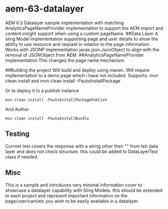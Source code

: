 # aem-63-datalayer
AEM 6.3 Datalayer sample implementation with matching AnalyticsPageNameProvider implementation to support the AEM import and content insight support when using a custom pageName.
##Data Layer
A sling Model implementation supporting page and user details to show the ability to use resource and request in relation to the page information.
Works with JSONP implementation javax.json.JsonObject to align with the removal of JSONObject from AEM.
##AnalyticsPageNameProvider implementation
This changes the page name mechanism.

##Building the project
Will build and deploy using maven.
Will require implementation to a demo page which i have not included.
Supports:
    mvn clean install
and
    mvn clean install -PautoInstallPackage

Or to deploy it to a publish instance

    mvn clean install -PautoInstallPackagePublish

And Author

    mvn clean install -PautoInstallBundle

## Testing
Currnet test covers the response with a string other then "" from teh data layer and does not check structure. this could be added to DataLayerTest class if needed.

## Misc
This is a sample and introduces very minimal information cover to showcase a datalayer capability with Sling Models. this should be extended to each project and represent important information on the page/user/cart/etc you wish to be easily available in a datalayer.